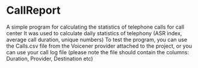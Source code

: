 # CallReport
A simple program for calculating the statistics of telephone calls  for call center
It was used to calculate daily statistics of telephony (ASR index, average call duration, unique numbers)
To test the program, you can use the Calls.csv file from the Voicener provider attached to the project, or you can use your call log file 
(please note  the file should contain the columns: Duration, Provider, Destination etc)
